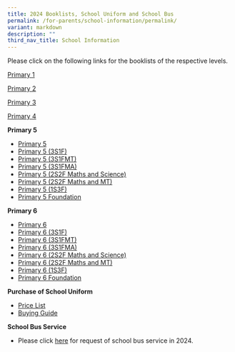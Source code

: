 ```yaml
---
title: 2024 Booklists, School Uniform and School Bus
permalink: /for-parents/school-information/permalink/
variant: markdown
description: ""
third_nav_title: School Information
---
```

Please click on the following links for the booklists of the respective levels.

[Primary 1](/files/YCKPS_P1_09_11_2023.pdf)

[Primary 2](/files/YCKPS_P2_09_11_2023.pdf)

[Primary 3](/files/YCKPS_P3_09_11_2023.pdf)

[Primary 4](/files/YCKPS_P4_09_11_2023.pdf)

**Primary 5**
*  [Primary 5](/files/YCKPS_P5_09_11_2023.pdf)
*  [Primary 5 (3S1F)](/files/YCKPS_P5_3S1F_09_11_2023.pdf)
* [Primary 5 (3S1FMT)](/files/YCKPS_P5_3S1F_MT_09_11_2023.pdf)
* [Primary 5 (3S1FMA)](/files/YCKPS_P5_3S1F_MA_09_11_2023.pdf)
* [Primary 5 (2S2F Maths and Science)](/files/YCKPS_P5_2S_FMA_SC_09_11_2023.pdf)
* [Primary 5 (2S2F Maths and MT)](/files/YCKPS_P5_2S_FMA_MT_09_11_2023.pdf)
* [Primary 5 (1S3F)](/files/YCKPS_P5_1S3F_09_11_2023.pdf)
* [Primary 5 Foundation](/files/YCKPS_P5_FDN_09_11_2023.pdf)

**Primary 6**
* [Primary 6 ](/files/YCKPS_P6_09_11_2023.pdf)
* [Primary 6 (3S1F)](/files/YCKPS_P6_3S1F_09_11_2023.pdf)
* [Primary 6 (3S1FMT)](/files/YCKPS_P6_3S1F_MT_09_11_2023.pdf)
* [Primary 6 (3S1FMA)](/files/YCKPS_P6_3S1F_MA_09_11_2023.pdf)
* [Primary 6 (2S2F Maths and Science)](/files/YCKPS_P6_2S_FMA_SC_09_11_2023.pdf)
* [Primary 6 (2S2F Maths and MT)](/files/YCKPS_P6_2S_FMA_MT_09_11_2023.pdf)
* [Primary 6 (1S3F)](/files/YCKPS_P6_1S3F_09_11_2023.pdf)
* [Primary 6 Foundation](/files/YCKPS_P6_FDN_09_11_2023.pdf)

**Purchase of School Uniform**
* [Price List](/files/YCKPS_2023_Uniform_Pricelist_dd_21_Sep_2023.pdf)
* [Buying Guide](/files/Buying_Guide___Home_Delivery___Self_Collection_Uniform_Vendor_.pdf)


**School Bus Service**
* Please click [here](/files/Request_Bus_Service_Form_2024.pdf) for request of school bus service in 2024.